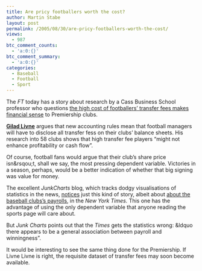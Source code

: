 ```yaml
---
title: Are pricy footballers worth the cost?
author: Martin Stabe
layout: post
permalink: /2005/08/30/are-pricy-footballers-worth-the-cost/
views:
  - 987
btc_comment_counts:
  - 'a:0:{}'
btc_comment_summary:
  - 'a:0:{}'
categories:
  - Baseball
  - Football
  - Sport
---
```

The *FT* today has a story about research by a Cass Business School professor who questions [the high cost of footballers&rsquo; transfer fees makes financial sense][1] to Premiership clubs.

**[Gilad Livne][2]** argues that new accounting rules mean that football managers will have to disclose all transfer fess on their clubs&rsquo; balance sheets. His research into 58 clubs shows that high transfer fee players &ldquo;might not enhance profitability or cash flow&rdquo;.

Of course, football fans would argue that their club&rsquo;s share price isn&rsqou;t, shall we say, the most pressing dependent variable. Victories in a season, perhaps, would be a better indication of whether that big signing was value for money.

The excellent *JunkCharts* blog, which tracks dodgy visualisations of statistics in the news, [notices][3] just this kind of story, albeit about [about the baseball clubs&rsquo;s payrolls][4], in the *New York Times.* This one has the advantage of using the only dependent variable that anyone reading the sports page will care about.

But *Junk Charts* points out that the *Times* gets the statistics wrong: &ldquo there appears to be a general association between payroll and winningness&rdquo;.

It would be interesting to see the same thing done for the Premiership. If Livne Livne is right, the requisite dataset of transfer fees may soon become available.

 [1]: http://news.ft.com/cms/s/98faaa4a-18f1-11da-8fe9-00000e2511c8.html
 [2]: http://www.cass.city.ac.uk/faculty/g.livne/
 [3]: http://junkcharts.typepad.com/junk_charts/2005/08/david_leonhardt.html
 [4]: http://www.nytimes.com/2005/08/28/sports/baseball/28score.html?ex=1282881600&en=89de9209ad94af4e&ei=5090&partner=rssuserland&emc=rss